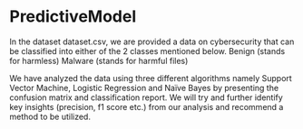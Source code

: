 # PredictiveModel

In the dataset dataset.csv, we are provided a data on cybersecurity that can be classified into either of the 2 classes mentioned below.
Benign (stands for harmless) 
Malware (stands for harmful files)

We have analyzed the data using three different algorithms namely Support Vector Machine, Logistic Regression and Naïve Bayes by presenting the confusion matrix and classification report.
We will try and further identify key insights (precision, f1 score etc.) from our analysis and recommend a method to be utilized. 

